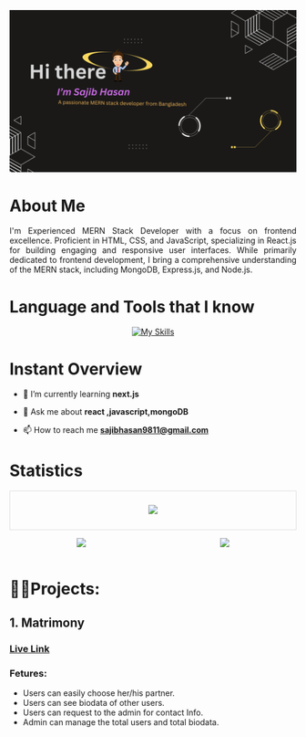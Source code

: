 [![An old rock in the desert](/images/Banner1.png "Shiprock, New Mexico by Beau Rogers")](/images/Banner1.png)

# About Me
<p align="justify">I'm Experienced MERN Stack Developer with a focus on frontend excellence. Proficient in HTML, CSS, and JavaScript, specializing in React.js for building engaging and responsive user interfaces. While primarily dedicated to frontend development, I bring a comprehensive understanding of the MERN stack, including MongoDB, Express.js, and Node.js. </p>

# Language and Tools that I know
<div align="center">

[![My Skills](https://skillicons.dev/icons?i=html,css,tailwind,bootstrap,javascript,react,mongodb,nodejs,expressjs,firebase,github,git,c,cpp,java,mysql,figma,&perline=6)](https://skillicons.dev)

</div>

# Instant Overview
<div>

<!-- - 🔭 I’m currently working on [work on](sdfgdg) -->

- 🌱 I’m currently learning **next.js**

- 💬 Ask me about **react ,javascript,mongoDB**

- 📫 How to reach me **sajibhasan9811@gmail.com**

</div>

# Statistics
<div align="center" style="border: 1px solid #ddd; padding: 10px;">

![](http://github-profile-summary-cards.vercel.app/api/cards/profile-details?username=Sajib37&theme=bear)

</div>

<div align="center" style="display: flex; flex-direction: row; justify-content: space-around;">

<div>

![](http://github-profile-summary-cards.vercel.app/api/cards/stats?username=Sajib37&theme=bear)

</div>

<div>

![](http://github-profile-summary-cards.vercel.app/api/cards/most-commit-language?username=Sajib37&theme=bear)
</div>

</div>


# 👨‍💻Projects:

## 1. Matrimony
### <a href="https://matrimony-7ae39.web.app/">Live Link </a>
 
### Fetures:
- Users can easily choose her/his partner.
- Users can see biodata of other users.
- Users can request to the admin for contact Info.
- Admin can manage the total users and total biodata.





